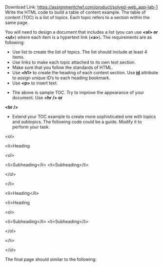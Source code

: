 Download Link: https://assignmentchef.com/product/solved-web_app-lab-1
<br>
Write the HTML code to build a table of content example. The table of content (TOC) is a list of topics. Each topic refers to a section within the same page.

You will need to design a document that includes a list (you can use <strong>&lt;ol&gt; or &lt;ul&gt;</strong>) where each item is a hypertext link (<strong>&lt;a&gt;</strong>)<strong>.</strong> The requirements are as following:

<ul>

 <li>Use list to create the list of topics. The list should include at least 4 items.</li>

 <li>Use links to make each topic attached to its own text section.</li>

 <li>Make sure that you follow the standards of HTML.</li>

 <li>Use <strong>&lt;h1&gt;</strong> to create the heading of each content section. Use <strong><u>id</u></strong> attribute to assign unique ID’s to each heading bookmark.</li>

 <li>Use <strong>&lt;p&gt;</strong> to insert text.</li>

</ul>







<ul>

 <li>The above is sample TOC. Try to improve the appearance of your document. Use <strong>&lt;hr /&gt; or </strong></li>

</ul>

<strong>&lt;br /&gt;</strong>

<ul>

 <li>Extend your TOC example to create more sophisticated one with topics and subtopics. The following code could be a guide. Modify it to perform your task.</li>

</ul>

&lt;ol&gt;

&lt;li&gt;Heading

&lt;ol&gt;

&lt;li&gt;Subheading&lt;/li&gt;                         &lt;li&gt;Subheading&lt;/li&gt;

&lt;/ol&gt;

&lt;/li&gt;

&lt;li&gt;Heading&lt;/li&gt;

&lt;li&gt;Heading

&lt;ol&gt;

&lt;li&gt;Subheading&lt;/li&gt;                         &lt;li&gt;Subheading&lt;/li&gt;

&lt;/ol&gt;

&lt;/li&gt;

&lt;/ol&gt;




The final page should similar to the following: